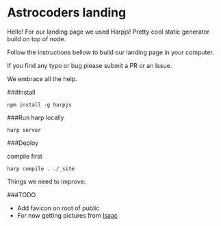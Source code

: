 Astrocoders landing
===================

Hello! For our landing page we used Harpjs!
Pretty cool static generator build on top of node.

Follow the instructions bellow to build our landing page in your computer.

If you find any typo or bug please submit a PR or an Issue.

We embrace all the help.

###Install

```
npm install -g harpjs
```

###Run harp locally

```
harp server
```

###Deploy

compile first

```
harp compile . ./_site
```

Things we need to improve:

###TODO

- Add favicon on root of public
- For now getting pictures from [Isaac](https://www.facebook.com/IsaacGautschiPhotography/photos_stream)




